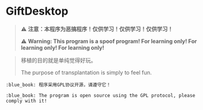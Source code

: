 # GiftDesktop
> :warning: **注意：本程序为恶搞程序！仅供学习！仅供学习！仅供学习！**
> 
> :warning: **Warning: This program is a spoof program! For learning only! For learning only! For learning only!**




> 移植的目的就是单纯觉得好玩。
> 
> The purpose of transplantation is simply to feel fun.

    :blue_book: 程序采用GPL协议开源，请遵守它！

    :blue_book: The program is open source using the GPL protocol, please comply with it!
